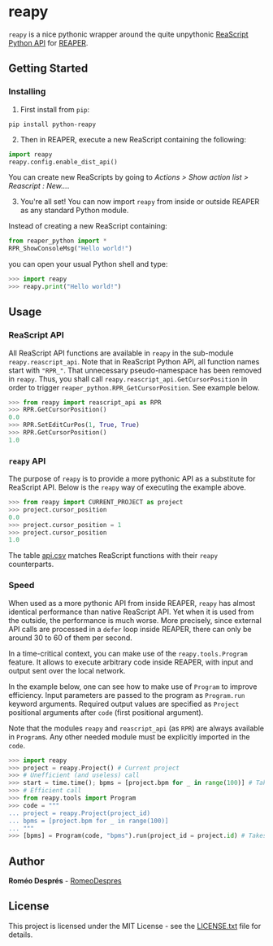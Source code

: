 # reapy

`reapy` is a nice pythonic wrapper around the quite unpythonic [ReaScript Python API](https://www.reaper.fm/sdk/reascript/reascripthelp.html#p "ReaScript Python API documentation") for [REAPER](https://www.reaper.fm/ "REAPER").

## Getting Started

### Installing

1. First install from `pip`:

```
pip install python-reapy
```

2. Then in REAPER, execute a new ReaScript containing the following:

```python
import reapy
reapy.config.enable_dist_api()
```

You can create new ReaScripts by going to *Actions > Show action list > Reascript : New...*.

3. You're all set! You can now import `reapy` from inside or outside REAPER as any standard Python module.

Instead of creating a new ReaScript containing:

```python
from reaper_python import *
RPR_ShowConsoleMsg("Hello world!")
```

you can open your usual Python shell and type:

```python
>>> import reapy
>>> reapy.print("Hello world!")
```

## Usage

### ReaScript API

All ReaScript API functions are available in `reapy` in the sub-module `reapy.reascript_api`. Note that in ReaScript Python API, all function names start with `"RPR_"`. That unnecessary pseudo-namespace has been removed in `reapy`. Thus, you shall call `reapy.reascript_api.GetCursorPosition` in order to trigger `reaper_python.RPR_GetCursorPosition`. See example below.

```python
>>> from reapy import reascript_api as RPR
>>> RPR.GetCursorPosition()
0.0
>>> RPR.SetEditCurPos(1, True, True)
>>> RPR.GetCursorPosition()
1.0
```
### `reapy` API

The purpose of `reapy` is to provide a more pythonic API as a substitute for ReaScript API. Below is the `reapy` way of executing the example above.

```python
>>> from reapy import CURRENT_PROJECT as project
>>> project.cursor_position
0.0
>>> project.cursor_position = 1
>>> project.cursor_position
1.0
```
The table [api.csv](docs/api.csv) matches ReaScript functions with their `reapy` counterparts.

### Speed

When used as a more pythonic API from inside REAPER, `reapy` has almost identical performance than native ReaScript API. Yet when it is used from the outside, the performance is much worse. More precisely, since external API calls are processed in a `defer` loop inside REAPER, there can only be around 30 to 60 of them per second.

In a time-critical context, you can make use of the `reapy.tools.Program` feature. It allows to execute arbitrary code inside REAPER, with input and output sent over the local network.

In the example below, one can see how to make use of `Program` to improve efficiency. Input parameters are passed to the program as `Program.run` keyword arguments. Required output values are specified as `Project` positional arguments after `code` (first positional argument).

Note that the modules `reapy` and `reascript_api` (as `RPR`) are always available in `Program`s. Any other needed module must be explicitly imported in the `code`.

```python
>>> import reapy
>>> project = reapy.Project() # Current project
>>> # Unefficient (and useless) call
>>> start = time.time(); bpms = [project.bpm for _ in range(100)] # Takes at least 3 seconds!
>>> # Efficient call
>>> from reapy.tools import Program
>>> code = """
... project = reapy.Project(project_id)
... bpms = [project.bpm for _ in range(100)]
... """
>>> [bpms] = Program(code, "bpms").run(project_id = project.id) # Takes 1/30 seconds (= one distant call)
```

## Author

**Roméo Després** - [RomeoDespres](https://github.com/RomeoDespres)

## License

This project is licensed under the MIT License - see the [LICENSE.txt](LICENSE.txt) file for details.


